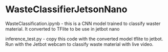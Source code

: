 # WasteClassifierJetsonNano

WasteClassification.ipynb - this is a CNN model trained to classify waster material. It converted to TFlite to be use in jetbot nano

inference_test.py - copy this code with the converted model tflite to jetbot. Run with the Jetbot webcam to classify waste material with live video.
